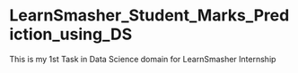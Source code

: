 # LearnSmasher_Student_Marks_Prediction_using_DS
This is my 1st Task in Data Science domain for LearnSmasher Internship
